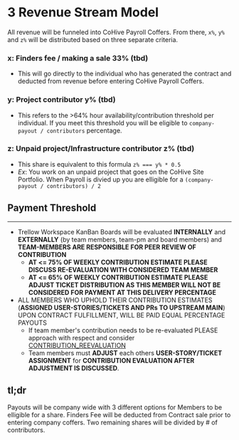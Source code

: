 # 3 Revenue Stream Model

All revenue will be funneled into CoHive Payroll Coffers. From there, `x%`, `y%` and `z%` will be distributed based on three separate criteria. 

### x: Finders fee / making a sale 33% (tbd)
  -  This will go directly to the individual who has generated the contract and deducted from revenue before entering CoHive Payroll Coffers.
### y: Project contributor y% (tbd)
  -  This refers to the >64% hour availability/contribution threshold per individual. If you meet this threshold you will be eligible to `company-payout / contributors` percentage.
### z: Unpaid project/Infrastructure contributor z% (tbd)
  -  This share is equivalent to this formula `z% === y% * 0.5`
  -  _Ex_: You work on an unpaid project that goes on the CoHive Site Portfolio. When Payroll is divied up you are elligible for a `(company-payout / contributors) / 2` 

## Payment Threshold

---

- Trellow Workspace KanBan Boards will be evaluated **INTERNALLY** and **EXTERNALLY** (by team members, team-pm and board members) and **TEAM-MEMBERS ARE RESPONSIBLE FOR PEER REVIEW OF CONTRIBUTION**
  - **AT <= 75% OF WEEKLY CONTRIBUTION ESTIMATE PLEASE DISCUSS RE-EVALUATION WITH CONSIDERED TEAM MEMBER**
  - **AT <= 65% OF WEEKLY CONTRIBUTION ESTIMATE PLEASE ADJUST TICKET DISTRIBUTION AS THIS MEMBER WILL NOT BE CONSIDERED FOR PAYMENT AT THIS DELIVERY PERCENTAGE**
- ALL MEMBERS WHO UPHOLD THEIR CONTRIBUTION ESTIMATES (**ASSIGNED USER-STORIES/TICKETS AND PRs TO UPSTREAM MAIN**) UPON CONTRACT FULFILLMENT, WILL BE PAID EQUAL PERCENTAGE PAYOUTS
  - If team member's contribution needs to be re-evaluated PLEASE approach with respect and consider [CONTRIBUTION_REEVALUATION](./CONTRIBUTION_REEVALUATION)
  - Team members must **ADJUST** each others **USER-STORY/TICKET ASSIGNMENT** for **CONTRIBUTION EVALUATION AFTER ADJUSTMENT IS DISCUSSED**.

## tl;dr
Payouts will be company wide with 3 different options for Members to be elligible for a share. Finders Fee will be deducted from Contract sale prior to entering company coffers. Two remaining shares will be divided by # of contributors. 
